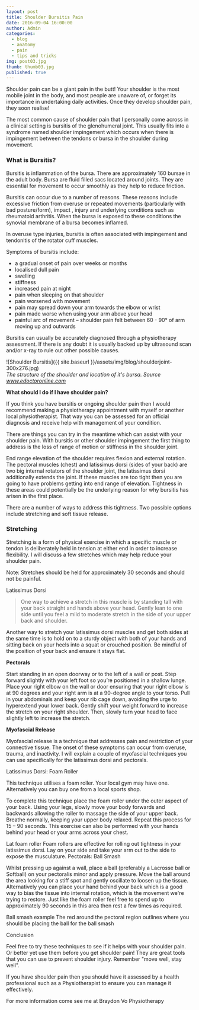 ```yaml
---
layout: post
title: Shoulder Bursitis Pain
date: 2016-09-04 16:00:00
author: Admin
categories:
  - blog
  - anatomy
  - pain
  - tips and tricks
img: post03.jpg
thumb: thumb03.jpg
published: true
---
```


Shoulder pain can be a giant pain in the butt!  Your shoulder is the most mobile joint in the body, and most people are unaware of, or forget its importance in undertaking daily activities.  Once they develop shoulder pain, they soon realise!

The most common cause of shoulder pain that I personally come across in a clinical setting is bursitis of the glenohumeral joint.  This usually fits into a syndrome named shoulder impingement which occurs when there is impingement between the tendons or bursa in the shoulder during movement. <!--more-->  

### What is Bursitis?  
Bursitis is inflammation of the bursa.  There are approximately 160 bursae in the adult body.  Bursa are fluid filled sacs located around joints.  They are essential for movement to occur smoothly as they help to reduce friction.

Bursitis can occur due to a number of reasons.  These reasons include excessive friction from overuse or repeated movements (particularly with bad posture/form), impact , injury and underlying conditions such as rheumatoid arthritis.  When the bursa is exposed to these conditions the synovial membrane of a bursa becomes inflamed.

In overuse type injuries, bursitis is often associated with impingement and tendonitis of the rotator cuff muscles.

Symptoms of bursitis include:

- a gradual onset of pain over weeks or months
- localised dull pain
- swelling
- stiffness
- increased pain at night
- pain when sleeping on that shoulder
- pain worsened with movement
- pain may spread down your arm towards the elbow or wrist
- pain made worse when using your arm above your head
- painful arc of movement – shoulder pain felt between 60 - 90° of arm moving up and outwards

Bursitis can usually be accurately diagnosed through a physiotherapy assessment.  If there is any doubt it is usually backed up by ultrasound scan and/or x-ray to rule out other possible causes.   

![Shoulder Bursitis]({{ site.baseurl }}/assets/img/blog/shoulderjoint-300x276.jpg)  
_The structure of the shoulder and location of it's bursa. Source www.edoctoronline.com_  

**What should I do if I have shoulder pain?**  

If you think you have bursitis or ongoing shoulder pain then I would recommend making a physiotherapy appointment with myself or another local physiotherapist. That way you can be assessed for an official diagnosis and receive help with management of your condition.

There are things you can try in the meantime which can assist with your shoulder pain. With bursitis or other shoulder impingement the first thing to address is the loss of range of motion or stiffness in the shoulder joint.

End range elevation of the shoulder requires flexion and external rotation. The pectoral muscles (chest) and latissimus dorsi (sides of your back) are two big internal rotators of the shoulder joint, the latissimus dorsi additionally extends the joint. If these muscles are too tight then you are going to have problems getting into end range of elevation. Tightness in these areas could potentially be the underlying reason for why bursitis has arisen in the first place.

There are a number of ways to address this tightness.  Two possible options include stretching and soft tissue release.
 
### Stretching   

Stretching is a form of physical exercise in which a specific muscle or tendon is deliberately held in tension at either end in order to increase flexibility.  I will discuss a few stretches which may help reduce your shoulder pain.

Note: Stretches should be held for approximately 30 seconds and should not be painful.

Latissimus Dorsi
>One way to achieve a stretch in this muscle is by standing tall with your back straight and hands above your head. Gently lean to one side until you feel a mild to moderate stretch in the side of your upper back and shoulder.

Another way to stretch your latissimus dorsi muscles and get both sides at the same time is to hold on to a sturdy object with both of your hands and sitting back on your heels into a squat or crouched position.  Be mindful of the position of your back and ensure it stays flat.

**Pectorals**

Start standing in an open doorway or to the left of a wall or post.  Step forward slightly with your left foot so you’re positioned in a shallow lunge.  Place your right elbow on the wall or door ensuring that your right elbow is at 90 degrees and your right arm is at a 90-degree angle to your torso.  Pull in your abdominals and keep your rib cage down, avoiding the urge to hyperextend your lower back.  Gently shift your weight forward to increase the stretch on your right shoulder.  Then, slowly turn your head to face slightly left to increase the stretch.

 
**Myofascial Release**

Myofascial release is a technique that addresses pain and restriction of your connective tissue.  The onset of these symptoms can occur from overuse, trauma, and inactivity.  I will explain a couple of myofascial techniques you can use specifically for the latissimus dorsi and pectorals.

Latissimus Dorsi: Foam Roller

This technique utilises a foam roller.  Your local gym may have one.  Alternatively you can buy one from a local sports shop.  

To complete this technique place the foam roller under the outer aspect of your back.  Using your legs, slowly move your body forwards and backwards allowing the roller to massage the side of your upper back.  Breathe normally, keeping your upper body relaxed.  Repeat this process for 15 – 90 seconds.  This exercise can also be performed with your hands behind your head or your arms across your chest.

Lat foam roller
Foam rollers are effective for rolling out tightness in your latissimus dorsi. Lay on your side and take your arm out to the side to expose the musculature.
Pectorals: Ball Smash

Whilst pressing up against a wall, place a ball (preferably a Lacrosse ball or Softball) on your pectoralis minor and apply pressure.  Move the ball around the area looking for a stiff spot and gently oscillate to loosen up the tissue.  Alternatively you can place your hand behind your back which is a good way to bias the tissue into internal rotation, which is the movement we're trying to restore.  Just like the foam roller feel free to spend up to approximately 90 seconds in this area then rest a few times as required.

Ball smash example
The red around the pectoral region outlines where you should be placing the ball for the ball smash

Conclusion

Feel free to try these techniques to see if it helps with your shoulder pain.  Or better yet use them before you get shoulder pain!  They are great tools that you can use to prevent shoulder injury.  Remember "move well, stay well".

If you have shoulder pain then you should have it assessed by a health professional such as a Physiotherapist to ensure you can manage it effectively.

 

For more information come see me at Braydon Vo Physiotherapy
